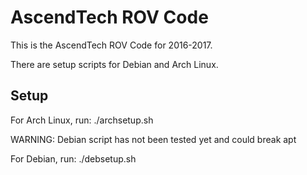# AscendTech ROV Code
This is the AscendTech ROV Code for 2016-2017.

There are setup scripts for Debian and Arch Linux.
## Setup
For Arch Linux, run: ./archsetup.sh


WARNING: Debian script has not been tested yet and could break apt

For Debian, run: ./debsetup.sh
